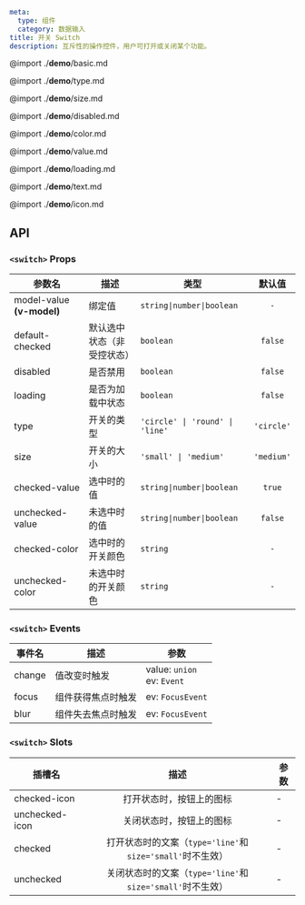 ```yaml
meta:
  type: 组件
  category: 数据输入
title: 开关 Switch
description: 互斥性的操作控件，用户可打开或关闭某个功能。
```

@import ./__demo__/basic.md

@import ./__demo__/type.md

@import ./__demo__/size.md

@import ./__demo__/disabled.md

@import ./__demo__/color.md

@import ./__demo__/value.md

@import ./__demo__/loading.md

@import ./__demo__/text.md

@import ./__demo__/icon.md

## API


### `<switch>` Props

|参数名|描述|类型|默认值|
|---|---|---|:---:|
|model-value **(v-model)**|绑定值|`string\|number\|boolean`|`-`|
|default-checked|默认选中状态（非受控状态）|`boolean`|`false`|
|disabled|是否禁用|`boolean`|`false`|
|loading|是否为加载中状态|`boolean`|`false`|
|type|开关的类型|`'circle' \| 'round' \| 'line'`|`'circle'`|
|size|开关的大小|`'small' \| 'medium'`|`'medium'`|
|checked-value|选中时的值|`string\|number\|boolean`|`true`|
|unchecked-value|未选中时的值|`string\|number\|boolean`|`false`|
|checked-color|选中时的开关颜色|`string`|`-`|
|unchecked-color|未选中时的开关颜色|`string`|`-`|
### `<switch>` Events

|事件名|描述|参数|
|---|---|---|
|change|值改变时触发|value: `union`<br>ev: `Event`|
|focus|组件获得焦点时触发|ev: `FocusEvent`|
|blur|组件失去焦点时触发|ev: `FocusEvent`|
### `<switch>` Slots

|插槽名|描述|参数|
|---|:---:|---|
|checked-icon|打开状态时，按钮上的图标|-|
|unchecked-icon|关闭状态时，按钮上的图标|-|
|checked|打开状态时的文案（`type='line'`和`size='small'`时不生效）|-|
|unchecked|关闭状态时的文案（`type='line'`和`size='small'`时不生效）|-|


